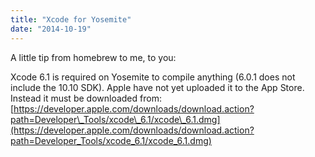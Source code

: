 ```yaml
---
title: "Xcode for Yosemite"
date: "2014-10-19"
---
```


A little tip from homebrew to me, to you:

Xcode 6.1 is required on Yosemite to compile anything (6.0.1 does not include the 10.10 SDK). Apple have not yet uploaded it to the App Store. Instead it must be downloaded from: [https://developer.apple.com/downloads/download.action?path=Developer\_Tools/xcode\_6.1/xcode\_6.1.dmg](https://developer.apple.com/downloads/download.action?path=Developer_Tools/xcode_6.1/xcode_6.1.dmg)
